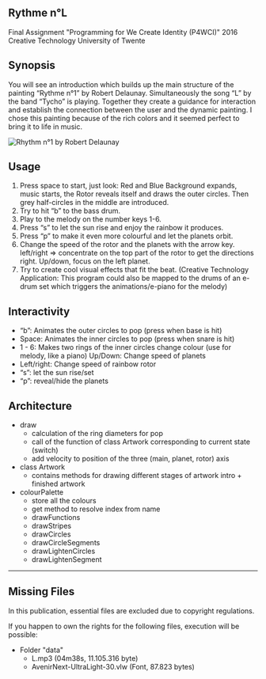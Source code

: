Rythme n°L
------

Final Assignment "Programming for We Create Identity (P4WCI)" 2016
Creative Technology 
University of Twente  

## Synopsis
You will see an introduction which builds up the main structure of the painting “Rythme n°1” by Robert Delaunay. Simultaneously the song “L” by the band “Tycho” is playing. Together they create a guidance for interaction and establish the connection between the user and the dynamic painting.
I chose this painting because of the rich colors and it seemed perfect to bring it to life in music.

![Rhythm n°1 by Robert Delaunay](https://upload.wikimedia.org/wikipedia/commons/thumb/c/cb/Robert_Delaunay%2C_1938%2C_Rythme_n%C2%B01%2C_Decoration_for_the_Salon_des_Tuileries%2C_oil_on_canvas%2C_Mus%C3%A9e_d%27Art_Moderne_de_la_ville_de_Paris.jpg/800px-Robert_Delaunay%2C_1938%2C_Rythme_n%C2%B01%2C_Decoration_for_the_Salon_des_Tuileries%2C_oil_on_canvas%2C_Mus%C3%A9e_d%27Art_Moderne_de_la_ville_de_Paris.jpg)


## Usage
1. Press space to start, just look: Red and Blue Background expands, music starts, the Rotor reveals itself and draws the outer circles. Then grey half-circles in the middle are introduced.
2. Try to hit “b” to the bass drum.
3. Play to the melody on the number keys 1-6.
4. Press “s” to let the sun rise and enjoy the rainbow it produces.
5. Press “p” to make it even more colourful and let the planets orbit.
6. Change the speed of the rotor and the planets with the arrow key. left/right => concentrate on the top part of the rotor to get the directions right. Up/down, focus on the left planet.
7. Try to create cool visual effects that fit the beat.  (Creative Technology Application: This program could also be mapped to the drums of an e-drum set which triggers the animations/e-piano for the melody)


## Interactivity
- “b”: Animates the outer circles to pop (press when base is hit)
- Space: Animates the inner circles to pop (press when snare is hit)
- 1 - 6: Makes two rings of the inner circles change colour (use for melody, like a piano)
Up/Down: Change speed of planets
- Left/right: Change speed of rainbow rotor
- “s”: let the sun rise/set
- “p”: reveal/hide the planets

## Architecture 
- draw
    - calculation of the ring diameters for pop
    - call of the function of class Artwork corresponding to current state (switch)
    - add velocity to position of the three (main, planet, rotor) axis
- class Artwork
    - contains methods for drawing different stages of artwork intro + finished artwork
- colourPalette
    - store all the colours
    - get method to resolve index from name
    - drawFunctions
    - drawStripes
    - drawCircles
    - drawCircleSegments
    - drawLightenCircles
    - drawLightenSegment

--------

## Missing Files
In this publication, essential files are excluded due to copyright regulations.

If you happen to own the rights for the following files, execution will be possible:

- Folder "data"
    - L.mp3 (04m38s, 11.105.316 byte)
    - AvenirNext-UltraLight-30.vlw (Font, 87.823 bytes)

